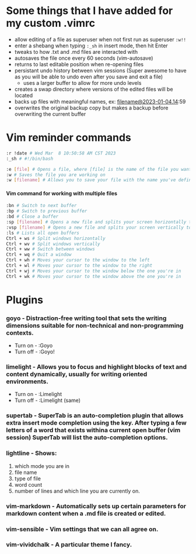 # Some things that I have added for my custom .vimrc

* allow editing of a file as superuser when not first run as superuser
    `:w!!`
* enter a shebang when typing `:_sh` in insert mode, then hit Enter
* tweaks to how .txt and .md files are interacted with
* autosaves the file once every 60 seconds (vim-autosave)
* returns to last editable position when re-opening files
* persistant undo history between vim sessions (Super awesome to have as you will be able to undo even after you save and exit a file)
    * uses a larger buffer to allow for more undo levels
* creates a swap directory where versions of the edited files will be located
* backs up files with meaningful names, ex: filename@2023-01-04.14:59
* overwrites the original backup copy but makes a backup before overwriting the current buffer

# Vim reminder commands

```bash
:r !date # Wed Mar  8 10:50:58 AM CST 2023
:_sh # #!/bin/bash

:e [file] # Opens a file, where [file] is the name of the file you want opened
:w # Saves the file you are working on
:w [filename] # Allows you to save your file with the name you've defined
```

#### Vim command for working with multiple files

```bash
:bn # Switch to next buffer 
:bp # Switch to previous buffer 
:bd # Close a buffer 
:sp [filename] # Opens a new file and splits your screen horizontally to show more than one buffer 
:vsp [filename] # Opens a new file and splits your screen vertically to show more than one buffer 
:ls # Lists all open buffers 
Ctrl + ws # Split windows horizontally 
Ctrl + wv # Split windows vertically
Ctrl + ww # Switch between windows 
Ctrl + wq # Quit a window 
Ctrl + wh # Moves your cursor to the window to the left 
Ctrl + wl # Moves your cursor to the window to the right 
Ctrl + wj # Moves your cursor to the window below the one you're in 
Ctrl + wk # Moves your cursor to the window above the one you're in
```

# Plugins

### goyo - Distraction-free writing tool that sets the writing dimensions suitable for non-technical and non-programming contexts.

* Turn on - :Goyo
* Turn off - :Goyo!

### limelight - Allows you to focus and highlight blocks of text and content dynamically, usually for writing oriented environments.

* Turn on - :Limelight
* Turn off - :Limelight (same)

### supertab - SuperTab is an auto-completion plugin that allows extra insert mode completion using the key. After typing a few letters of a word that exists withina current open buffer (vim session) SuperTab will list the auto-completion options. 

### lightline - Shows: 
1. which mode you are in
2. file name
3. type of file
4. word count
5. number of lines and which line you are currently on. 

### vim-markdown - Automatically sets up certain parameters for markdown content when a .md file is created or edited. 

### vim-sensible - Vim settings that we can all agree on. 

### vim-vividchalk - A particular theme I fancy. 
